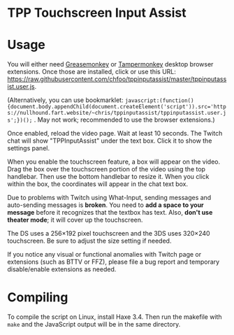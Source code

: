 TPP Touchscreen Input Assist
============================


Usage
=====

You will either need [Greasemonkey](https://addons.mozilla.org/firefox/addon/greasemonkey/) or [Tampermonkey](https://tampermonkey.net/) desktop browser extensions. Once those are installed, click or use this URL: https://raw.githubusercontent.com/chfoo/tppinputassist/master/tppinputassist.user.js.

(Alternatively, you can use bookmarklet: `javascript:(function(){document.body.appendChild(document.createElement('script')).src='https://nullhound.fart.website/~chris/tppinputassist/tppinputassist.user.js';})();` . May not work; recommended to use the browser extensions.)

Once enabled, reload the video page. Wait at least 10 seconds. The Twitch chat will show "TPPInputAssist" under the text box. Click it to show the settings panel.

When you enable the touchscreen feature, a box will appear on the video. Drag the box over the touchscreen portion of the video using the top handlebar. Then use the bottom handlebar to resize it. When you click within the box, the coordinates will appear in the chat text box.

Due to problems with Twitch using What-Input, sending messages and auto-sending messages is **broken**. You need to **add a space to your message** before it recognizes that the textbox has text. Also, **don't use theater mode**; it will cover up the touchscreen.

The DS uses a 256×192 pixel touchscreen and the 3DS uses 320×240 touchscreen. Be sure to adjust the size setting if needed.

If you notice any visual or functional anomalies with Twitch page or extensions (such as BTTV or FFZ), please file a bug report and temporary disable/enable extensions as needed.

Compiling
=========

To compile the script on Linux, install Haxe 3.4. Then run the makefile with `make` and the JavaScript output will be in the same directory.
